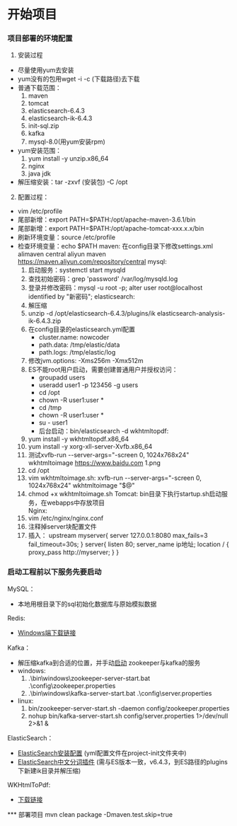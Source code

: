 # 开始项目 

### 项目部署的环境配置
1. 安装过程
  * 尽量使用yum去安装
  * yum没有的包用wget -i -c (下载路径)去下载
  * 普通下载范围： 
    1. maven
    2. tomcat
    3. elasticsearch-6.4.3
    4. elasticsearch-ik-6.4.3 
    5. init-sql.zip
    6. kafka
    7. mysql-8.0(用yum安装rpm)
  * yum安装范围：
    1. yum install -y unzip.x86_64
    2. nginx 
    3. java jdk
  * 解压缩安装：tar -zxvf (安装包) -C /opt
2. 配置过程：
  * vim /etc/profile
  * 尾部新增：export PATH=$PATH:/opt/apache-maven-3.6.1/bin
  * 尾部新增：export PATH=$PATH:/opt/apache-tomcat-xxx.x.x/bin
  * 刷新环境变量：source /etc/profile
  * 检查环境变量：echo $PATH
  maven: 
    在config目录下修改settings.xml
    <mirror>
      <id>alimaven</id>
      <mirrorOf>central</mirrorOf>
      <name>aliyun maven</name>
      <url>https://maven.aliyun.com/repository/central</url>
    </mirror>
  mysql:
    1. 启动服务：systemctl start mysqld
    2. 查找初始密码：grep 'password' /var/log/mysqld.log
    3. 登录并修改密码：mysql -u root -p; alter user root@localhost identified by "新密码";
  elasticsearch:
    1. 解压缩
    2. unzip -d /opt/elasticsearch-6.4.3/plugins/ik elasticsearch-analysis-ik-6.4.3.zip
    3. 在config目录的elasticsearch.yml配置
       * cluster.name: nowcoder
       * path.data: /tmp/elastic/data
       * path.logs: /tmp/elastic/log
    4. 修改jvm.options: -Xms256m -Xmx512m
    5. ES不能root用户启动，需要创建普通用户并授权访问：
       * groupadd users
       * useradd user1 -p 123456 -g users
       * cd /opt
       * chown -R user1:user *
       * cd /tmp
       * chown -R user1:user *
       * su - user1
       * 后台启动：bin/elasticsearch -d
  wkhtmltopdf:
    1. yum install -y wkhtmltopdf.x86_64
    2. yum install -y xorg-xll-server-Xvfb.x86_64
    3. 测试xvfb-run --server-args="-screen 0, 1024x768x24" wkhtmltoimage https://www.baidu.com 1.png
    4. cd /opt
    5. vim wkhtmltoimage.sh: xvfb-run --server-args="-screen 0, 1024x768x24" wkhtmltoimage "$@"
    6. chmod +x wkhtmltoimage.sh
  Tomcat:
    bin目录下执行startup.sh启动服务，在webapps中存放项目  
  Nginx:
    1. vim /etc/nginx/nginx.conf   
    2. 注释掉server块配置文件
    3. 插入：
       upstream myserver{
          server 127.0.0.1:8080 max_fails=3 fail_timeout=30s;
       }
       server{
          listen 80;
          server_name ip地址;
          location / {
              proxy_pass http://myserver;
          }
       }
### 启动工程前以下服务先要启动

MySQL：
* 本地用根目录下的sql初始化数据库与原始模拟数据

Redis:
* [Windows端下载链接](https://github.com/MicrosoftArchive/redis/releases)

Kafka：

* 解压缩kafka到合适的位置，并手动[启动](https://www.orchome.com/6) zookeeper与kafka的服务
* windows:
    1. .\bin\windows\zookeeper-server-start.bat .\config\zookeeper.properties
    2. .\bin\windows\kafka-server-start.bat .\config\server.properties
* linux:
    1. bin/zookeeper-server-start.sh -daemon config/zookeeper.properties
    2. nohup bin/kafka-server-start.sh config/server.properties 1>/dev/null 2>&1 &
  
ElasticSearch：
  
* [ElasticSearch安装配置](https://www.elastic.co/cn/downloads/past-releases/elasticsearch-6-4-3) (yml配置文件在project-init文件夹中)
* [ElasticSearch中文分词插件](https://github.com/medcl/elasticsearch-analysis-ik/releases) (需与ES版本一致，v6.4.3，到ES路径的plugins下新建ik目录并解压缩)

WKHtmlToPdf:

* [下载链接](https://wkhtmltopdf.org/downloads.html)

*** 部署项目
mvn clean package -Dmaven.test.skip=true